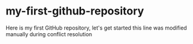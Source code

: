# my-first-github-repository
Here is my first GitHub repository, let's get started 
this line was modified manually during conflict resolution 
